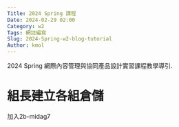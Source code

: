 ```yaml
---
Title: 2024 Spring 課程
Date: 2024-02-29 02:00
Category: w2
Tags: 網誌編寫
Slug: 2024-Spring-w2-blog-tutorial
Author: kmol
---
```


2024 Spring 網際內容管理與協同產品設計實習課程教學導引.

<!-- PELICAN_END_SUMMARY -->
# 組長建立各組倉儲
加入2b-midag7